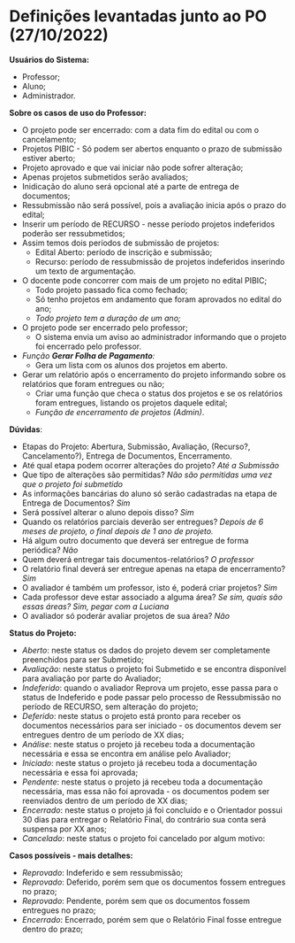 # Definições levantadas junto ao PO (27/10/2022)

**Usuários do Sistema:**
- Professor;
- Aluno;
- Administrador.

**Sobre os casos de uso do Professor:**
- O projeto pode ser encerrado: com a data fim do edital ou com o cancelamento;
- Projetos PIBIC - Só podem ser abertos enquanto o prazo de submissão estiver aberto;
- Projeto aprovado e que vai iniciar não pode sofrer alteração;
- Apenas projetos submetidos serão avaliados;
- Inidicação do aluno será opcional até a parte de entrega de documentos;
- Ressubmissão não será possível, pois a avaliação inicia após o prazo do edital;
- Inserir um período de RECURSO - nesse período projetos indeferidos poderão ser ressubmetidos;
- Assim temos dois períodos de submissão de projetos:
	- Edital Aberto: período de inscrição e submissão;
	- Recurso: período de ressubmissão de projetos indeferidos inserindo um texto de argumentação.
- O docente pode concorrer com mais de um projeto no edital PIBIC;
	- Todo projeto passado fica como fechado;
	- Só tenho projetos em andamento que foram aprovados no edital do ano;
	- _Todo projeto tem a duração de um ano;_
- O projeto pode ser encerrado pelo professor;
	- O sistema envia um aviso ao administrador informando que o projeto foi encerrado pelo professor.
- _Função **Gerar Folha de Pagamento**:_
	-  Gera um lista com os alunos dos projetos em aberto.
- Gerar um relatório após o encerramento do projeto informando sobre os relatórios que foram entregues ou não;
	- Criar uma função que checa o status dos projetos e se os relatórios foram entregues, listando os projetos daquele edital;
	- _Função de encerramento de projetos (Admin)_.

**Dúvidas**:
- Etapas do Projeto: Abertura, Submissão, Avaliação, (Recurso?, Cancelamento?), Entrega de Documentos, Encerramento.
- Até qual etapa podem ocorrer alterações do projeto? _Até a Submissão_
- Que tipo de alterações são permitidas? _Não são permitidas uma vez que o projeto foi submetido_
- As informações bancárias do aluno só serão cadastradas na etapa de Entrega de Documentos? _Sim_
- Será possível alterar o aluno depois disso? _Sim_
- Quando os relatórios parciais deverão ser entregues? _Depois de 6 meses de projeto, o final depois de 1 ano de projeto._
- Há algum outro documento que deverá ser entregue de forma periódica? _Não_
- Quem deverá entregar tais documentos-relatórios? _O professor_
- O relatório final deverá ser entregue apenas na etapa de encerramento? _Sim_
- O avaliador é também um professor, isto é, poderá criar projetos? _Sim_
- Cada professor deve estar associado a alguma área? _Se sim, quais são essas áreas? Sim, pegar com a Luciana_
- O avaliador só poderár avaliar projetos de sua área? _Não_

**Status do Projeto:**
- _Aberto_: neste status os dados do projeto devem ser completamente preenchidos para ser Submetido;
- _Avaliação_: neste status o projeto foi Submetido e se encontra disponível para avaliação por parte do Avaliador;
- _Indeferido_: quando o avaliador Reprova um projeto, esse passa para o status de Indeferido e pode passar pelo processo de Ressubmissão no período de RECURSO, sem alteração do projeto;
- _Deferido_: neste status o projeto está pronto para receber os documentos necessários para ser iniciado - os documentos devem ser entregues dentro de um período de XX dias;
- _Análise_: neste status o projeto já recebeu toda a documentação necessária e essa se encontra em análise pelo Avaliador;
- _Iniciado_: neste status o projeto já recebeu toda a documentação necessária e essa foi aprovada;
- _Pendente_: neste status o projeto já recebeu toda a documentação necessária, mas essa não foi aprovada - os documentos podem ser reenviados dentro de um período de XX dias;
- _Encerrado_: neste status o projeto já foi concluído e o Orientador possui 30 dias para entregar o Relatório Final, do contrário sua conta será suspensa por XX anos;
- _Cancelado_: neste status o projeto foi cancelado por algum motivo:

**Casos possíveis - mais detalhes:**
- _Reprovado_: Indeferido e sem ressubmissão;
- _Reprovado_: Deferido, porém sem que os documentos fossem entregues no prazo;
- _Reprovado_: Pendente, porém sem que os documentos fossem entregues no prazo;
- _Encerrado_: Encerrado, porém sem que o Relatório Final fosse entregue dentro do prazo;